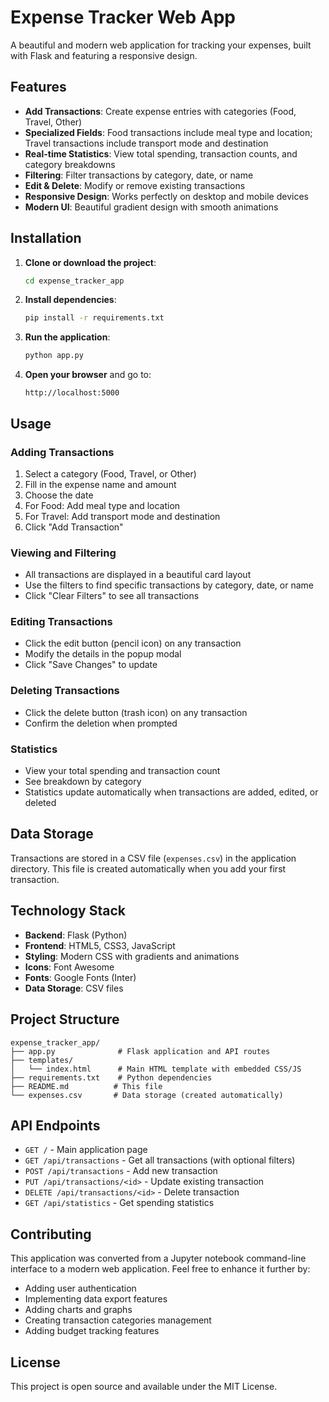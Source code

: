 # Expense Tracker Web App

A beautiful and modern web application for tracking your expenses, built with Flask and featuring a responsive design.

## Features

- **Add Transactions**: Create expense entries with categories (Food, Travel, Other)
- **Specialized Fields**: Food transactions include meal type and location; Travel transactions include transport mode and destination
- **Real-time Statistics**: View total spending, transaction counts, and category breakdowns
- **Filtering**: Filter transactions by category, date, or name
- **Edit & Delete**: Modify or remove existing transactions
- **Responsive Design**: Works perfectly on desktop and mobile devices
- **Modern UI**: Beautiful gradient design with smooth animations

## Installation

1. **Clone or download the project**:
   ```bash
   cd expense_tracker_app
   ```

2. **Install dependencies**:
   ```bash
   pip install -r requirements.txt
   ```

3. **Run the application**:
   ```bash
   python app.py
   ```

4. **Open your browser** and go to:
   ```
   http://localhost:5000
   ```

## Usage

### Adding Transactions

1. Select a category (Food, Travel, or Other)
2. Fill in the expense name and amount
3. Choose the date
4. For Food: Add meal type and location
5. For Travel: Add transport mode and destination
6. Click "Add Transaction"

### Viewing and Filtering

- All transactions are displayed in a beautiful card layout
- Use the filters to find specific transactions by category, date, or name
- Click "Clear Filters" to see all transactions

### Editing Transactions

- Click the edit button (pencil icon) on any transaction
- Modify the details in the popup modal
- Click "Save Changes" to update

### Deleting Transactions

- Click the delete button (trash icon) on any transaction
- Confirm the deletion when prompted

### Statistics

- View your total spending and transaction count
- See breakdown by category
- Statistics update automatically when transactions are added, edited, or deleted

## Data Storage

Transactions are stored in a CSV file (`expenses.csv`) in the application directory. This file is created automatically when you add your first transaction.

## Technology Stack

- **Backend**: Flask (Python)
- **Frontend**: HTML5, CSS3, JavaScript
- **Styling**: Modern CSS with gradients and animations
- **Icons**: Font Awesome
- **Fonts**: Google Fonts (Inter)
- **Data Storage**: CSV files

## Project Structure

```
expense_tracker_app/
├── app.py              # Flask application and API routes
├── templates/
│   └── index.html      # Main HTML template with embedded CSS/JS
├── requirements.txt    # Python dependencies
├── README.md          # This file
└── expenses.csv       # Data storage (created automatically)
```

## API Endpoints

- `GET /` - Main application page
- `GET /api/transactions` - Get all transactions (with optional filters)
- `POST /api/transactions` - Add new transaction
- `PUT /api/transactions/<id>` - Update existing transaction
- `DELETE /api/transactions/<id>` - Delete transaction
- `GET /api/statistics` - Get spending statistics

## Contributing

This application was converted from a Jupyter notebook command-line interface to a modern web application. Feel free to enhance it further by:

- Adding user authentication
- Implementing data export features
- Adding charts and graphs
- Creating transaction categories management
- Adding budget tracking features

## License

This project is open source and available under the MIT License.